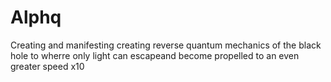 # Alphq
Creating and manifesting 
creating reverse quantum mechanics of the black hole to wherre only light can escapeand become propelled to an even greater speed x10